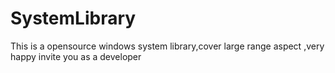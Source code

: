 # SystemLibrary
This is a opensource windows system library,cover large range aspect ,very happy invite you as a developer
